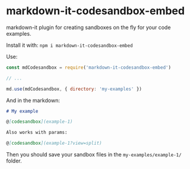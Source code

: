 # markdown-it-codesandbox-embed

markdown-it plugin for creating sandboxes on the fly for your code examples.

Install it with: `npm i markdown-it-codesandbox-embed`

Use:

```javascript
const mdCodesandbox = require('markdown-it-codesandbox-embed')

// ...

md.use(mdCodesandbox, { directory: 'my-examples' })

```

And in the markdown:

```md
# My example

@[codesandbox](example-1)

Also works with params:

@[codesandbox](example-1?view=split)
```

Then you should save your sandbox files in the `my-examples/example-1/` folder.
